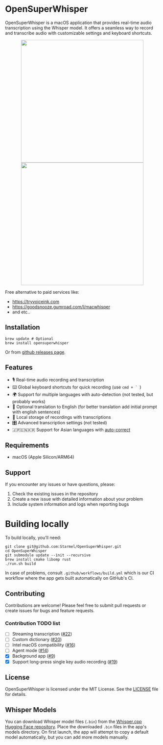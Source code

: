 # OpenSuperWhisper

OpenSuperWhisper is a macOS application that provides real-time audio transcription using the Whisper model. It offers a seamless way to record and transcribe audio with customizable settings and keyboard shortcuts.

<p align="center">
<img src="docs/image.png" width="400" /> <img src="docs/image_indicator.png" width="400" />
</p>

Free alternative to paid services like:
* https://tryvoiceink.com
* https://goodsnooze.gumroad.com/l/macwhisper
* and etc..

## Installation

```shell
brew update # Optional
brew install opensuperwhisper
```

Or from [github releases page](https://github.com/Starmel/OpenSuperWhisper/releases).

## Features

- 🎙️ Real-time audio recording and transcription
- ⌨️ Global keyboard shortcuts for quick recording (use ```cmd + ` ```)
- 🌍 Support for multiple languages with auto-detection (not tested, but probably works)
- 🔄 Optional translation to English (for better translation add initial prompt with english sentences)
- 💾 Local storage of recordings with transcriptions
- 🎛️ Advanced transcription settings (not tested)
- 🇯🇵🇨🇳🇰🇷 Support for Asian languages with [auto-correct](https://github.com/huacnlee/autocorrect)

## Requirements

- macOS (Apple Silicon/ARM64)

## Support

If you encounter any issues or have questions, please:
1. Check the existing issues in the repository
2. Create a new issue with detailed information about your problem
3. Include system information and logs when reporting bugs

# Building locally

To build locally, you'll need:

    git clone git@github.com:Starmel/OpenSuperWhisper.git
    cd OpenSuperWhisper
    git submodule update --init --recursive
    brew install cmake libomp rust
    ./run.sh build

In case of problems, consult `.github/workflows/build.yml` which is our CI workflow
where the app gets built automatically on GitHub's CI.

## Contributing

Contributions are welcome! Please feel free to submit pull requests or create issues for bugs and feature requests.

### Contribution TODO list

- [ ] Streaming transcription ([#22](https://github.com/Starmel/OpenSuperWhisper/issues/22))
- [ ] Custom dictionary ([#20](https://github.com/Starmel/OpenSuperWhisper/issues/35))
- [ ] Intel macOS compatibility ([#16](https://github.com/Starmel/OpenSuperWhisper/issues/16))
- [ ] Agent mode ([#14](https://github.com/Starmel/OpenSuperWhisper/issues/14))
- [x] Background app ([#9](https://github.com/Starmel/OpenSuperWhisper/issues/9))
- [x] Support long-press single key audio recording ([#19](https://github.com/Starmel/OpenSuperWhisper/issues/19))

## License

OpenSuperWhisper is licensed under the MIT License. See the [LICENSE](LICENSE) file for details.

## Whisper Models

You can download Whisper model files (`.bin`) from the [Whisper.cpp Hugging Face repository](https://huggingface.co/ggerganov/whisper.cpp/tree/main). Place the downloaded `.bin` files in the app's models directory. On first launch, the app will attempt to copy a default model automatically, but you can add more models manually.
